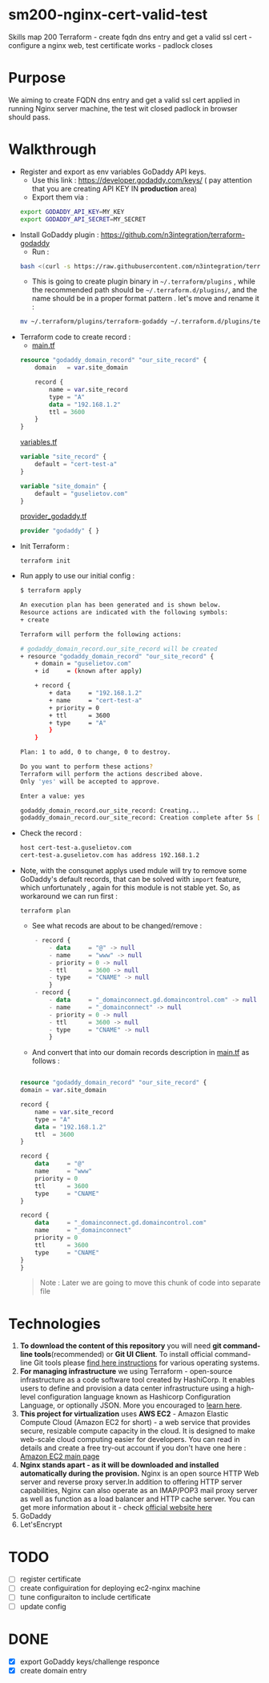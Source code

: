 # sm200-nginx-cert-valid-test
Skills map 200 Terraform - create fqdn dns entry and get a valid ssl cert - configure a nginx web, test certificate works - padlock closes

# Purpose
We aiming to create FQDN dns entry and get a valid ssl cert applied in running Nginx server machine, the test wit closed padlock in browser should pass. 

# Walkthrough

- Register and export as env variables GoDaddy API keys. 
    - Use this link : https://developer.godaddy.com/keys/ ( pay attention that you are creating API KEY IN **production** area)
    - Export them via : 
    ```bash
    export GODADDY_API_KEY=MY_KEY
    export GODADDY_API_SECRET=MY_SECRET
    ```
- Install GoDaddy plugin :  https://github.com/n3integration/terraform-godaddy
    - Run : 
    ```bash 
    bash <(curl -s https://raw.githubusercontent.com/n3integration/terraform-godaddy/master/install.sh)
    ```
    - This is going to create plugin binary in `~/.terraform/plugins` , while the recommended path should be `~/.terraform.d/plugins/`, and the name should be in a proper format pattern . let's move and rename it : 
    ```bash
    mv ~/.terraform/plugins/terraform-godaddy ~/.terraform.d/plugins/terraform-provider-godaddy
    ```
- Terraform code to create record : 
    - [main.tf](main.tf)
    ```terraform
    resource "godaddy_domain_record" "our_site_record" {
        domain   = var.site_domain

        record {
            name = var.site_record
            type = "A"
            data = "192.168.1.2"
            ttl = 3600
        }
    }
    ```
    [variables.tf](variables.tf)
    ```terraform
    variable "site_record" {
        default = "cert-test-a"
    }

    variable "site_domain" {
        default = "guselietov.com"
    }
    ```
    [provider_godaddy.tf](provider_godaddy.tf)
    ```terraform
    provider "godaddy" { }    
    ```
- Init Terraform : 
    ```
    terraform init
    ```
- Run apply to use our initial config :
    ```bash
    $ terraform apply                

    An execution plan has been generated and is shown below.
    Resource actions are indicated with the following symbols:
    + create

    Terraform will perform the following actions:

    # godaddy_domain_record.our_site_record will be created
    + resource "godaddy_domain_record" "our_site_record" {
        + domain = "guselietov.com"
        + id     = (known after apply)

        + record {
            + data     = "192.168.1.2"
            + name     = "cert-test-a"
            + priority = 0
            + ttl      = 3600
            + type     = "A"
            }
        }

    Plan: 1 to add, 0 to change, 0 to destroy.

    Do you want to perform these actions?
    Terraform will perform the actions described above.
    Only 'yes' will be accepted to approve.

    Enter a value: yes

    godaddy_domain_record.our_site_record: Creating...
    godaddy_domain_record.our_site_record: Creation complete after 5s [id=266392926]
    ```
- Check the record : 
    ```bash
    host cert-test-a.guselietov.com
    cert-test-a.guselietov.com has address 192.168.1.2
    ```
- Note, with the consqunet applys used mdule will try to remove some GoDaddy's default records, that can be solved with `import` feature, which unfortunately , again for this module is not stable yet. So, as workaround we can run first :
    ```
    terraform plan
    ```
    - See what recods are about to be changed/remove : 
    ```terraform
        - record {
            - data     = "@" -> null
            - name     = "www" -> null
            - priority = 0 -> null
            - ttl      = 3600 -> null
            - type     = "CNAME" -> null
            }
        - record {
            - data     = "_domainconnect.gd.domaincontrol.com" -> null
            - name     = "_domainconnect" -> null
            - priority = 0 -> null
            - ttl      = 3600 -> null
            - type     = "CNAME" -> null
            }
    ```
    - And convert that into our domain records description in [main.tf](main.tf) as follows : 
    ```terraform

    resource "godaddy_domain_record" "our_site_record" {
    domain = var.site_domain

    record {
        name = var.site_record
        type = "A"
        data = "192.168.1.2"
        ttl  = 3600
    }

    record {
        data     = "@"
        name     = "www"
        priority = 0
        ttl      = 3600
        type     = "CNAME"
    }

    record {
        data     = "_domainconnect.gd.domaincontrol.com"
        name     = "_domainconnect"
        priority = 0
        ttl      = 3600
        type     = "CNAME"
    }
    }
    ```
    > Note : Later we are going to move this chunk of code into separate file


# Technologies

1. **To download the content of this repository** you will need **git command-line tools**(recommended) or **Git UI Client**. To install official command-line Git tools please [find here instructions](https://git-scm.com/book/en/v2/Getting-Started-Installing-Git) for various operating systems. 
2. **For managing infrastructure** we using Terraform - open-source infrastructure as a code software tool created by HashiCorp. It enables users to define and provision a data center infrastructure using a high-level configuration language known as Hashicorp Configuration Language, or optionally JSON. More you encouraged to [learn here](https://www.terraform.io). 
3. **This project for virtualization** uses **AWS EC2** - Amazon Elastic Compute Cloud (Amazon EC2 for short) - a web service that provides secure, resizable compute capacity in the cloud. It is designed to make web-scale cloud computing easier for developers. You can read in details and create a free try-out account if you don't have one here :  [Amazon EC2 main page](https://aws.amazon.com/ec2/) 
4. **Nginx stands apart - as it will be downloaded and installed automatically during the provision.** Nginx is an open source HTTP Web server and reverse proxy server.In addition to offering HTTP server capabilities, Nginx can also operate as an IMAP/POP3 mail proxy server as well as function as a load balancer and HTTP cache server. You can get more information about it  - check [official website here](https://www.nginx.com)  
5. GoDaddy
6. Let'sEncrypt

# TODO
- [ ] register certificate
- [ ] create configuiration for deploying ec2-nginx machine
- [ ] tune configuraiton to include certificate
- [ ] update config

# DONE
- [x] export GoDaddy keys/challenge responce
- [x] create domain entry
